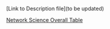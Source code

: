 [Link to Description file](to be updated)


[Network Science Overall Table](https://docs.google.com/spreadsheets/d/1iaPFjpxEuaUDi4Rpb2Wfz2pScy9gXMrz6jAuAMko63w/)